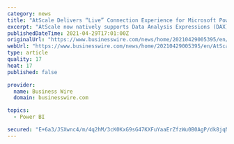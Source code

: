 ```yaml
---
category: news
title: "AtScale Delivers “Live” Connection Experience for Microsoft Power BI"
excerpt: "AtScale now natively supports Data Analysis Expressions (DAX), enabling Microsoft Power BI to connect to AtScale."
publishedDateTime: 2021-04-29T17:01:00Z
originalUrl: "https://www.businesswire.com/news/home/20210429005395/en/AtScale-Delivers-“Live”-Connection-Experience-for-Microsoft-Power-BI"
webUrl: "https://www.businesswire.com/news/home/20210429005395/en/AtScale-Delivers-“Live”-Connection-Experience-for-Microsoft-Power-BI"
type: article
quality: 17
heat: 17
published: false

provider:
  name: Business Wire
  domain: businesswire.com

topics:
  - Power BI

secured: "E+6a3/JSXwnc4/m/4q2hM/3cK0KxG9sG47KXFuYaaErZfzWu0B0AgP/dk8jqN7znUfRm/0lC6kjVYiMhJt5qulbkYdanYjSayJ1y6H1+fWYG/pNyZzPA5l1hYAO0GXf8FwdRvWZV+ABcdR/TW5n4HYYj6KJdDe+rvOg14v57vvICYc9KBjZKQjwJ4fsxtu+kCnyWdmiI0LFUnfqsAZ8+yfNKamUVj8Nv02jqd6ZXJjOTDipi05cGtxJbaMK9kk4NRqzP36k0JohOUIZrXYYQZj1+J7xftYH080TPjhE1c5sxOypfmXGkQk8ZJeuQE47hGkodT7uzSlaPigt9nBmWVjgwmPw8sEoVDMnZmFLK5VE=;KYKJnwCay15g+u/Wvud8tQ=="
---
```


